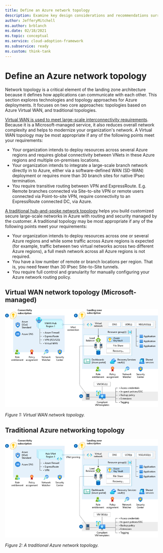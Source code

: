 ```yaml
---
title: Define an Azure network topology
description: Examine key design considerations and recommendations surrounding network topologies within Azure .
author: JefferyMitchell
ms.author: brblanch
ms.date: 02/18/2021
ms.topic: conceptual
ms.service: cloud-adoption-framework
ms.subservice: ready
ms.custom: think-tank
---
```


# Define an Azure network topology

Network topology is a critical element of the landing zone architecture because it defines how applications can communicate with each other. This section explores technologies and topology approaches for Azure deployments. It focuses on two core approaches: topologies based on Azure Virtual WAN, and traditional topologies.

[Virtual WAN is used to meet large-scale interconnectivity requirements](../azure-best-practices/virtual-wan-network-topology.md). Because it is a Microsoft-managed service, it also reduces overall network complexity and helps to modernize your organization's network. A Virtual WAN topology may be most appropriate if any of the following points meet your requirements:

- Your organization intends to deploy resources across several Azure regions and requires global connectivity between VNets in these Azure regions and multiple on-premises locations.
- Your organization intends to integrate a large-scale branch network directly in to Azure, either via a software-defined WAN (SD-WAN) deployment or requires more than 30 branch sites for native IPsec termination.
- You require transitive routing between VPN and ExpressRoute. E.g. Remote branches connected via Site-to-site VPN or remote users connected via Point-to-site VPN, require connectivity to an ExpressRoute connected DC, via Azure.

[A traditional hub-and-spoke network topology](../azure-best-practices/traditional-azure-networking-topology.md) helps you build customized secure large-scale networks in Azure with routing and security managed by the customer. A traditional topology may be most appropriate if any of the following points meet your requirements:

- Your organization intends to deploy resources across one or several Azure regions and while some traffic across Azure regions is expected (for example, traffic between two virtual networks across two different Azure regions), a full mesh network across all Azure regions is not required.
- You have a low number of remote or branch locations per region. That is, you need fewer than 30 IPsec Site-to-Site tunnels.
- You require full control and granularity for manually configuring your Azure network routing policy.

## Virtual WAN network topology (Microsoft-managed)

![Diagram that illustrates a Virtual WAN network topology.](./media/virtual-wan-topology.png)

*Figure 1: Virtual WAN network topology.*

## Traditional Azure networking topology

![Diagram that illustrates a traditional Azure network topology.](./media/customer-managed-topology.png)

*Figure 2: A traditional Azure network topology.*
